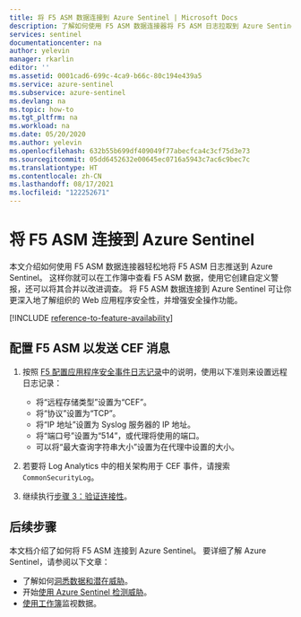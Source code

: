 ```yaml
---
title: 将 F5 ASM 数据连接到 Azure Sentinel | Microsoft Docs
description: 了解如何使用 F5 ASM 数据连接器将 F5 ASM 日志拉取到 Azure Sentinel 中。 在工作簿中查看 F5 ASM 数据，创建警报，并改进调查。
services: sentinel
documentationcenter: na
author: yelevin
manager: rkarlin
editor: ''
ms.assetid: 0001cad6-699c-4ca9-b66c-80c194e439a5
ms.service: azure-sentinel
ms.subservice: azure-sentinel
ms.devlang: na
ms.topic: how-to
ms.tgt_pltfrm: na
ms.workload: na
ms.date: 05/20/2020
ms.author: yelevin
ms.openlocfilehash: 632b55b699df409049f77abecfca4c3cf75d3e73
ms.sourcegitcommit: 05dd6452632e00645ec0716a5943c7ac6c9bec7c
ms.translationtype: HT
ms.contentlocale: zh-CN
ms.lasthandoff: 08/17/2021
ms.locfileid: "122252671"
---
```

# <a name="connect-f5-asm-to-azure-sentinel"></a>将 F5 ASM 连接到 Azure Sentinel

本文介绍如何使用 F5 ASM 数据连接器轻松地将 F5 ASM 日志推送到 Azure Sentinel。 这样你就可以在工作簿中查看 F5 ASM 数据，使用它创建自定义警报，还可以将其合并以改进调查。 将 F5 ASM 数据连接到 Azure Sentinel 可让你更深入地了解组织的 Web 应用程序安全性，并增强安全操作功能。 

[!INCLUDE [reference-to-feature-availability](includes/reference-to-feature-availability.md)]

## <a name="configure-your-f5-asm-to-send-cef-messages"></a>配置 F5 ASM 以发送 CEF 消息

1. 按照 [F5 配置应用程序安全事件日志记录](https://techdocs.f5.com/kb/en-us/products/big-ip_asm/manuals/product/asm-implementations-11-5-0/12.html)中的说明，使用以下准则来设置远程日志记录：
   - 将“远程存储类型”设置为“CEF”。 
   - 将“协议”设置为“TCP”。 
   - 将“IP 地址”设置为 Syslog 服务器的 IP 地址。
   - 将“端口号”设置为“514”，或代理将使用的端口。 
   - 可以将“最大查询字符串大小”设置为在代理中设置的大小。

1. 若要将 Log Analytics 中的相关架构用于 CEF 事件，请搜索 `CommonSecurityLog`。

1. 继续执行[步骤 3：验证连接性](connect-cef-verify.md)。


## <a name="next-steps"></a>后续步骤
本文档介绍了如何将 F5 ASM 连接到 Azure Sentinel。 要详细了解 Azure Sentinel，请参阅以下文章：
- 了解如何[洞悉数据和潜在威胁](get-visibility.md)。
- 开始[使用 Azure Sentinel 检测威胁](./detect-threats-built-in.md)。
- [使用工作簿](monitor-your-data.md)监视数据。